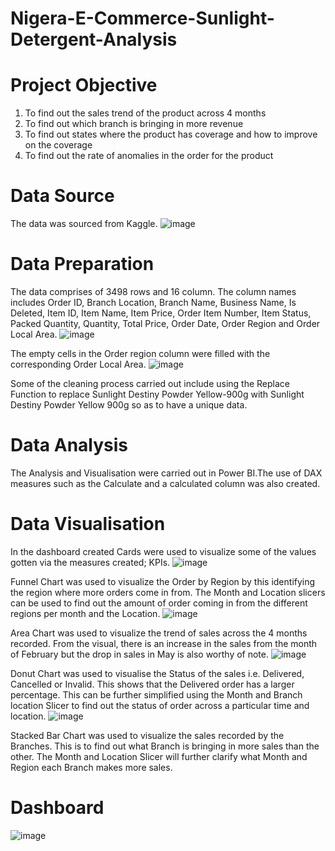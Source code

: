 # Nigera-E-Commerce-Sunlight-Detergent-Analysis

# Project Objective
1. To find out the sales trend of the product across 4 months
2. To find out which branch is bringing in more revenue
3. To find out states where the product has coverage and how to improve on the coverage
4. To find out the rate of anomalies in the order for the product 

# Data Source
The data was sourced from Kaggle. 
![image](https://user-images.githubusercontent.com/101842162/179009577-37b23ee5-0385-4e50-b53d-717ca9dcf824.png)

# Data Preparation
The data comprises of 3498 rows and 16 column. The column names includes Order ID, Branch Location, Branch Name, Business Name, Is Deleted, Item ID, Item Name, Item Price, Order Item Number, Item Status, Packed Quantity, Quantity, Total Price, Order Date, Order Region and Order Local Area.
![image](https://user-images.githubusercontent.com/101842162/179009824-98cc3848-6205-4b74-b90c-735091fd115a.png)

The empty cells in the Order region column were filled with the corresponding Order Local Area.
![image](https://user-images.githubusercontent.com/101842162/179010374-296acec8-7de3-4f88-aa10-9308a2ad696b.png)

Some of the cleaning process carried out include using the Replace Function to replace Sunlight Destiny Powder Yellow-900g with Sunlight Destiny Powder Yellow 900g so as to have a unique data.

# Data Analysis 
The Analysis and Visualisation were carried out in Power BI.The use of DAX measures such as the Calculate and a calculated column was also created. 

# Data Visualisation
In the dashboard created Cards were used to visualize some of the values gotten via the measures created; KPIs.
![image](https://user-images.githubusercontent.com/101842162/179012392-452971c2-c330-4b8e-8e09-7f2500060f8f.png)

Funnel Chart was used to visualize the Order by Region by this identifying the region where more orders come in from. The Month and Location slicers can be used to find out the amount of order coming in from the different regions per month and the Location.
![image](https://user-images.githubusercontent.com/101842162/179012639-e38948f0-b1d7-4715-b704-bcc2bb3037b9.png)

Area Chart was used to visualize the trend of sales across the 4 months recorded. From the visual, there is an increase in the sales from the month of February but the drop in sales in May is also worthy of note.
![image](https://user-images.githubusercontent.com/101842162/179012843-df977f61-48c8-45ca-94d6-2812aaf5dce3.png)

Donut Chart was used to visualise the Status of the sales i.e. Delivered, Cancelled or Invalid. This shows that the Delivered order has a larger percentage. This can be further simplified using the Month and Branch location Slicer to find out the status of order across a particular time and location.
![image](https://user-images.githubusercontent.com/101842162/179013078-74eed384-24c9-4842-b40b-0a54b6373a29.png)

Stacked Bar Chart was used to visualize the sales recorded by the Branches. This is to find out what Branch is bringing in more sales than the other. The Month and Location Slicer will further clarify what Month and Region each Branch makes more sales.

# Dashboard
![image](https://user-images.githubusercontent.com/101842162/179013521-3e81755a-e538-45fa-bc7c-8b86f9d23582.png)
